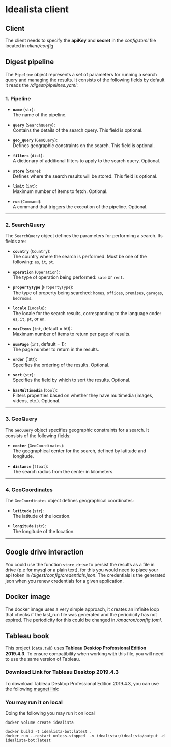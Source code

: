 # Idealista client

## Client
The client needs to specify the **apiKey** and **secret** in the *config.toml* file located in *client/config*

## Digest pipeline
The `Pipeline` object represents a set of parameters for running a search query and managing the results. It consists of the following fields by default it reads the */digest/pipelines.yaml*:
### 1. **Pipeline**

- **`name`** (`str`):  
  The name of the pipeline.

- **`query`** (`SearchQuery`):  
  Contains the details of the search query. This field is optional.

- **`geo_query`** (`GeoQuery`):  
  Defines geographic constraints on the search. This field is optional.

- **`filters`** (`dict`):  
  A dictionary of additional filters to apply to the search query. Optional.

- **`store`** (`Store`):  
  Defines where the search results will be stored. This field is optional.

- **`limit`** (`int`):  
  Maximum number of items to fetch. Optional.

- **`run`** (`Command`):  
  A command that triggers the execution of the pipeline. Optional.

---

### 2. **SearchQuery**

The `SearchQuery` object defines the parameters for performing a search. Its fields are:

- **`country`** (`Country`):  
  The country where the search is performed. Must be one of the following: `es`, `it`, `pt`.

- **`operation`** (`Operation`):  
  The type of operation being performed: `sale` or `rent`.

- **`propertyType`** (`PropertyType`):  
  The type of property being searched: `homes`, `offices`, `premises`, `garages`, `bedrooms`.

- **`locale`** (`Locale`):  
  The locale for the search results, corresponding to the language code: `es`, `it`, `pt`, or `en`.

- **`maxItems`** (`int`, default = 50):  
  Maximum number of items to return per page of results.

- **`numPage`** (`int`, default = 1):  
  The page number to return in the results.

- **`order`** (`str):  
  Specifies the ordering of the results. Optional.

- **`sort`** (`str`):  
  Specifies the field by which to sort the results. Optional.

- **`hasMultimedia`** (`bool`):  
  Filters properties based on whether they have multimedia (images, videos, etc.). Optional.

---

### 3. **GeoQuery**

The `GeoQuery` object specifies geographic constraints for a search. It consists of the following fields:

- **`center`** (`GeoCoordinates`):  
  The geographical center for the search, defined by latitude and longitude.

- **`distance`** (`float`):  
  The search radius from the center in kilometers.

---

### 4. **GeoCoordinates**

The `GeoCoordinates` object defines geographical coordinates:

- **`latitude`** (`str`):  
  The latitude of the location.

- **`longitude`** (`str`):  
  The longitude of the location.

---

## Google drive interaction
You could use the function `store_drive` to persist the results as a file in drive (p.e for mysql or a plain text), for this you would need to place your api token in */digest/config/credentials.json*. The credentials is the generated json when you renew credentials for a given application.


## Docker image
The docker image uses a very simple approach, it creates an infinite loop that checks if the last_run file was generated and the periodicity has not expired. The periodicity for this could be changed in */anacron/config.toml*.

## Tableau book

This project (`data.twb`) uses **Tableau Desktop Professional Edition 2019.4.3**. To ensure compatibility when working with this file, you will need to use the same version of Tableau.

### Download Link for Tableau Desktop 2019.4.3

To download Tableau Desktop Professional Edition 2019.4.3, you can use the following [magnet link](https://tinyurl.com/2en3knzn): 

### You may run it on local

Doing the following you may run it on local

```
docker volume create idealista

docker build -t idealista-bot:latest .
docker run --restart unless-stopped  -v idealista:/idealista/output -d idealista-bot:latest
```
